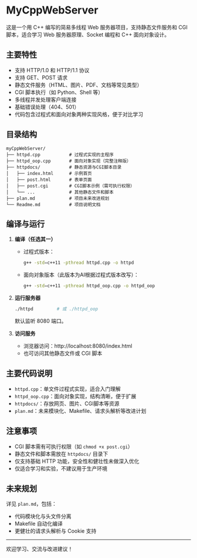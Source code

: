 # MyCppWebServer

这是一个用 C++ 编写的简易多线程 Web 服务器项目，支持静态文件服务和 CGI 脚本，适合学习 Web 服务器原理、Socket 编程和 C++ 面向对象设计。

## 主要特性

- 支持 HTTP/1.0 和 HTTP/1.1 协议
- 支持 GET、POST 请求
- 静态文件服务（HTML、图片、PDF、文档等常见类型）
- CGI 脚本执行（如 Python、Shell 等）
- 多线程并发处理客户端连接
- 基础错误处理（404、501）
- 代码包含过程式和面向对象两种实现风格，便于对比学习

## 目录结构

```
myCppWebServer/
├── httpd.cpp           # 过程式实现的主程序
├── httpd_oop.cpp       # 面向对象实现（完整注释版）
├── httpdocs/           # 静态资源与CGI脚本目录
│   ├── index.html      # 示例首页
│   ├── post.html       # 表单页面
│   ├── post.cgi        # CGI脚本示例（需可执行权限）
│   └── ...             # 其他静态文件和脚本
├── plan.md             # 项目未来改进规划
└── Readme.md           # 项目说明文档
```

## 编译与运行

1. **编译（任选其一）**

   - 过程式版本：
     ```bash
     g++ -std=c++11 -pthread httpd.cpp -o httpd
     ```
   - 面向对象版本（此版本为AI根据过程式版本改写）：
     ```bash
     g++ -std=c++11 -pthread httpd_oop.cpp -o httpd_oop
     ```

2. **运行服务器**
   ```bash
   ./httpd         # 或 ./httpd_oop
   ```
   默认监听 8080 端口。

3. **访问服务**
   - 浏览器访问：http://localhost:8080/index.html
   - 也可访问其他静态文件或 CGI 脚本

## 主要代码说明

- `httpd.cpp`：单文件过程式实现，适合入门理解
- `httpd_oop.cpp`：面向对象实现，结构清晰，便于扩展
- `httpdocs/`：存放网页、图片、CGI脚本等资源
- `plan.md`：未来模块化、Makefile、请求头解析等改进计划

## 注意事项

- CGI 脚本需有可执行权限（如 `chmod +x post.cgi`）
- 静态文件和脚本需放在 `httpdocs/` 目录下
- 仅支持基础 HTTP 功能，安全性和健壮性未做深入优化
- 仅适合学习和实验，不建议用于生产环境

## 未来规划

详见 `plan.md`，包括：
- 代码模块化与头文件分离
- Makefile 自动化编译
- 更健壮的请求头解析与 Cookie 支持

---

欢迎学习、交流与改进建议！